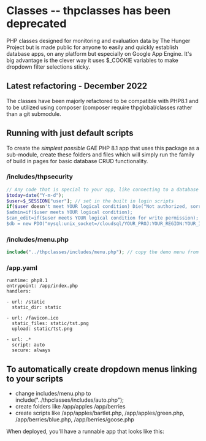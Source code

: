 # Classes -- thpclasses has been deprecated 
PHP classes designed for monitoring and evaluation data by The Hunger Project but is made public for anyone to easily and quickly establish database apps, on any platform but especially on Google App Engine. It's big advantage is the clever way it uses $_COOKIE variables to make dropdown filter selections sticky.

## Latest refactoring - December 2022
The classes have been majorly refactored to be compatible with PHP8.1 and to be utilized using composer (composer require thpglobal/classes rather than a git submodule.

## Running with just default scripts

To create the *simplest possible* GAE PHP 8.1 app that uses this package as a sub-module, create these folders and files which will simply run the family of build in pages for basic database CRUD functionality.

### /includes/thpsecurity

```php
// Any code that is special to your app, like connecting to a database or setting variables used throughout
$today=date("Y-m-d");
$user=$_SESSION["user"]; // set in the built in login scripts
if($user doesn't meet YOUR logical condition) Die("Not authorized, sorry"); 
$admin=if($user meets YOUR logical condition);
$can_edit=if($user meets YOUR logical condition for write permission);
$db = new PDO("mysql:unix_socket=/cloudsql/YOUR_PROJ:YOUR_REGION:YOUR_INSTANCE","YOUR_USER","YOUR_PWD")
```

### /includes/menu.php
```php
include("../thpclasses/includes/menu.php"); // copy the demo menu from the classes
```

### /app.yaml
```
runtime: php8.1
entrypoint: /app/index.php
handlers:

- url: /static
  static_dir: static

- url: /favicon.ico
  static_files: static/tst.png
  upload: static/tst.png

- url: .*
  script: auto
  secure: always
```

## To automatically create dropdown menus linking to your scripts

* change includes/menu.php to include("../thpclasses/includes/auto.php");
* create folders like /app/apples /app/berries
* create scripts like /app/apples/bartlet.php, /app/apples/green.php, /app/berries/blue.php, /app/berries/goose.php

When deployed, you'll have a runnable app that looks like this:

